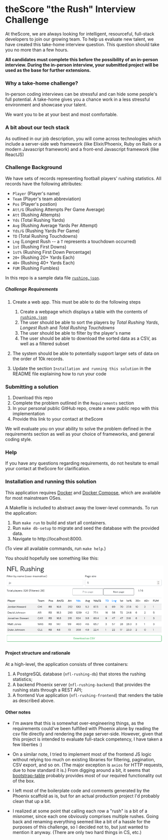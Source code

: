 # theScore "the Rush" Interview Challenge
At theScore, we are always looking for intelligent, resourceful, full-stack developers to join our growing team. To help us evaluate new talent, we have created this take-home interview question. This question should take you no more than a few hours.

**All candidates must complete this before the possibility of an in-person interview. During the in-person interview, your submitted project will be used as the base for further extensions.**

### Why a take-home challenge?
In-person coding interviews can be stressful and can hide some people's full potential. A take-home gives you a chance work in a less stressful environment and showcase your talent.

We want you to be at your best and most comfortable.

### A bit about our tech stack
As outlined in our job description, you will come across technologies which include a server-side web framework (like Elixir/Phoenix, Ruby on Rails or a modern Javascript framework) and a front-end Javascript framework (like ReactJS)

### Challenge Background
We have sets of records representing football players' rushing statistics. All records have the following attributes:
* `Player` (Player's name)
* `Team` (Player's team abbreviation)
* `Pos` (Player's postion)
* `Att/G` (Rushing Attempts Per Game Average)
* `Att` (Rushing Attempts)
* `Yds` (Total Rushing Yards)
* `Avg` (Rushing Average Yards Per Attempt)
* `Yds/G` (Rushing Yards Per Game)
* `TD` (Total Rushing Touchdowns)
* `Lng` (Longest Rush -- a `T` represents a touchdown occurred)
* `1st` (Rushing First Downs)
* `1st%` (Rushing First Down Percentage)
* `20+` (Rushing 20+ Yards Each)
* `40+` (Rushing 40+ Yards Each)
* `FUM` (Rushing Fumbles)

In this repo is a sample data file [`rushing.json`](/rushing.json).

##### Challenge Requirements
1. Create a web app. This must be able to do the following steps
    1. Create a webpage which displays a table with the contents of [`rushing.json`](/rushing.json)
    2. The user should be able to sort the players by _Total Rushing Yards_, _Longest Rush_ and _Total Rushing Touchdowns_
    3. The user should be able to filter by the player's name
    4. The user should be able to download the sorted data as a CSV, as well as a filtered subset
    
2. The system should be able to potentially support larger sets of data on the order of 10k records.

3. Update the section `Installation and running this solution` in the README file explaining how to run your code

### Submitting a solution
1. Download this repo
2. Complete the problem outlined in the `Requirements` section
3. In your personal public GitHub repo, create a new public repo with this implementation
4. Provide this link to your contact at theScore

We will evaluate you on your ability to solve the problem defined in the requirements section as well as your choice of frameworks, and general coding style.

### Help
If you have any questions regarding requirements, do not hesitate to email your contact at theScore for clarification.

### Installation and running this solution

This application requires [Docker](https://www.docker.com/) and [Docker
Compose](https://docs.docker.com/compose/), which are available for most
mainstream OSes.

A Makefile is included to abstract away the lower-level commands. To run the
application:

1. Run `make run` to build and start all containers.
2. Run `make db-setup` to migrate and seed the database with the provided data.
3. Navigate to http://localhost:8000.

(To view all available commands, run `make help`.)

You should hopefully see something like this:

![Sample](./sample.png)

#### Project structure and rationale

At a high-level, the application consists of three containers:

1. A PostgreSQL database (`nfl-rushing-db`) that stores the rushing statistics;
2. A backend Phoenix server (`nfl-rushing-backend`) that provides the rushing
  stats through a REST API;
3. A frontend Vue application (`nfl-rushing-frontend`) that renders the table as
  described above.

#### Other notes

- I'm aware that this is somewhat over-engineering things, as the requirements
  could've been fulfilled with Phoenix alone by reading the csv file directly
  and rendering the page server-side. However, given that this project is
  intended to evaluate full-stack competency, I have taken a few liberties :)

- On a similar note, I tried to implement most of the frontend JS logic without
  relying too much on existing libraries for filtering, pagination, CSV export,
  and so on. (The major exception is `axios` for HTTP requests, due to how
  standard it is.) From digging around a bit, it seems that
  [bootstrap-table](https://bootstrap-table.com/) probably provides most of our
  required functionality out of the box.

- I left most of the boilerplate code and comments generated by the Phoenix
  scaffold as is, but for an actual production project I'd probably clean that
  up a bit.

- I realized at some point that calling each row a "rush" is a bit of a
  misnomer, since each one obviously comprises multiple rushes. Going back and
  renaming everything seemed like a bit of a hassle for the purposes of this
  challenge, so I decided not to, but just wanted to mention it anyway. (There
  are only two hard things in CS, etc.)
